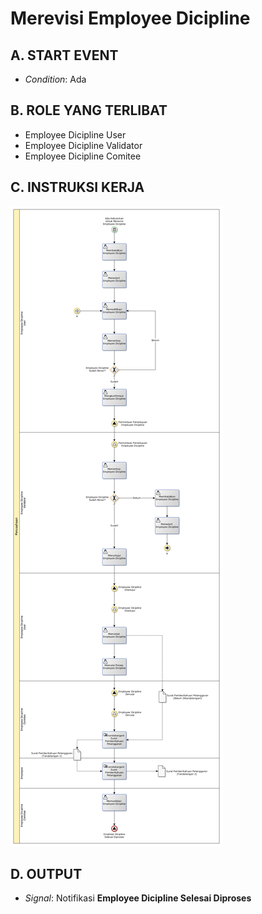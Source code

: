 # Merevisi Employee Dicipline

## <a name="input">A. START EVENT</a>

* *Condition*: Ada

## <a name="role">B. ROLE YANG TERLIBAT</a>

* Employee Dicipline User
* Employee Dicipline Validator
* Employee Dicipline Comitee

## <a name="instruksi">C. INSTRUKSI KERJA</a>

![](../../img/merevisi-sanksi-karyawan.png)

## <a name="output">D. OUTPUT</a>

* *Signal*: Notifikasi **Employee Dicipline Selesai Diproses**
